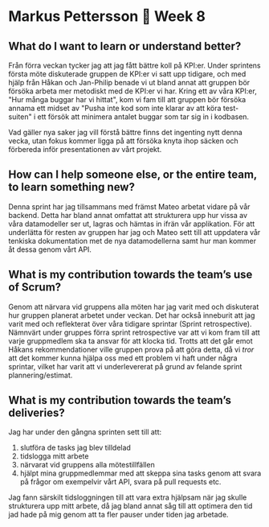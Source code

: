# Markus Pettersson :thought_balloon: Week 8

## What do I want to learn or understand better?
Från förra veckan tycker jag att jag fått bättre koll på KPI:er. Under sprintens första möte diskuterade gruppen de KPI:er vi satt upp tidigare, och med hjälp från Håkan och Jan-Philip benade vi ut bland annat att gruppen bör försöka arbeta mer metodiskt med de KPI:er vi har. Kring ett av våra KPI:er, "Hur många buggar har vi hittat", kom vi fam till att gruppen bör försöka annama ett midset av "Pusha inte kod som inte klarar av att köra test-suiten" i ett försök att minimera antalet buggar som tar sig in i kodbasen.

Vad gäller nya saker jag vill förstå bättre finns det ingenting nytt denna vecka, utan fokus kommer ligga på att försöka knyta ihop säcken och förbereda inför presentationen av vårt projekt.

## How can I help someone else, or the entire team, to learn something new?
Denna sprint har jag tillsammans med främst Mateo arbetat vidare på vår backend. Detta har bland annat omfattat att strukturera upp hur vissa av våra datamodeller ser ut, lagras och hämtas in ifrän vår applikation. För att underlätta för resten av gruppen har jag och Mateo sett till att uppdatera vår tenkiska dokumentation met de nya datamodellerna samt hur man kommer åt dessa genom vårt API.

## What is my contribution towards the team’s use of Scrum?
Genom att närvara vid gruppens alla möten har jag varit med och diskuterat hur gruppen planerat arbetet under veckan. Det har också inneburit att jag varit med och reflekterat över våra tidigare sprintar (Sprint retrospective). Nämnvärt under gruppes förra sprint retrospective var att vi kom fram till att varje gruppmedlem ska ta ansvar för att klocka tid. Trotts att det går emot Håkans rekommendationer ville gruppen prova på att göra detta, då vi *tror* att det kommer kunna hjälpa oss med ett problem vi haft under några sprintar, vilket har varit att vi underlevererat på grund av felande sprint plannering/estimat.

## What is my contribution towards the team’s deliveries?
Jag har under den gångna sprinten sett till att:

1. slutföra de tasks jag blev tilldelad
2. tidslogga mitt arbete
3. närvarat vid gruppens alla mötestillfällen
4. hjälpt mina gruppmedlemmar med att skeppa sina tasks genom att svara på frågor om exempelvir vårt API, svara på pull requests etc.

Jag fann särskilt tidsloggningen till att vara extra hjälpsam när jag skulle strukturera upp mitt arbete, då jag bland annat såg till att optimera den tid jad hade på mig genom att ta fler pauser under tiden jag arbetade.
